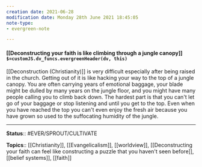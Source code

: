 ```yaml
---
creation date: 2021-06-28
modification date: Monday 28th June 2021 18:45:05
note-type: 
- evergreen-note

---
```


#### [[Deconstructing your faith is like climbing through a jungle canopy]] `$=customJS.dv_funcs.evergreenHeader(dv, this)`


[[Deconstruction (Christianity)]] is very difficult especially after being raised in the church. Getting out of it is like hacking your way to the top of a jungle canopy. You are often carrying years of emotional baggage, your blade might be dulled by many years on the jungle floor, and you might have many people calling you to climb back down. The hardest part is that you can't let go of your baggage or stop listening and until you get to the top. Even when you have reached the top you can't even enjoy the fresh air because you have grown so used to the suffocating humidity of the jungle.

---

**Status**:: #EVER/SPROUT/CULTIVATE 

**Topics**::  [[Christianity]], [[Evangelicalism]], [[worldview]], [[Deconstructing your faith can feel like constructing a puzzle that you haven't seen before]], [[belief systems]], [[faith]]
	
